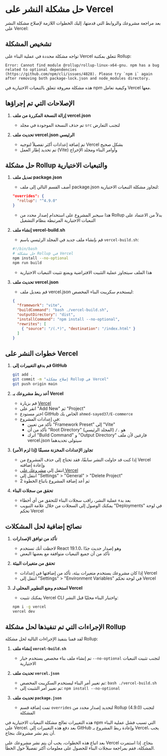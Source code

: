 # حل مشكلة النشر على Vercel

بعد مراجعة مشروعك والروابط التي قدمتها، إليك الخطوات اللازمة لإصلاح مشكلة النشر على Vercel:

## تشخيص المشكلة

تواجه مشكلة محددة في عملية البناء على Vercel تتعلق بمكتبة Rollup:

```
Error: Cannot find module @rollup/rollup-linux-x64-gnu. npm has a bug related to optional dependencies (https://github.com/npm/cli/issues/4828). Please try `npm i` again after removing both package-lock.json and node_modules directory.
```

هذه مشكلة معروفة تتعلق بالتبعيات الاختيارية في npm وكيفية تعامل Vercel معها.

## الإصلاحات التي تم إجراؤها

1. **إزالة النسخة المكررة من ملف vercel.json**
   - تم حذف النسخة الموجودة في مجلد `src` لتجنب التعارض

2. **تحديث ملف vercel.json الرئيسي**
   - تم إضافة إعدادات أكثر تفصيلاً لتوجيه Vercel بشكل صحيح
   - تم تحديد إطار العمل (Vite) وأوامر البناء ومجلد الإخراج

## حل مشكلة Rollup والتبعيات الاختيارية

1. **تعديل ملف package.json**
   - أضف القسم التالي إلى ملف package.json لتجاوز مشكلة التبعيات الاختيارية:
   ```json
   "overrides": {
     "rollup": "^4.9.0"
   }
   ```
   - هذا سيجبر المشروع على استخدام إصدار محدد من Rollup بدلاً من الاعتماد على التبعيات الاختيارية المرتبطة بنظام التشغيل

2. **إنشاء ملف vercel-build.sh**
   - قم بإنشاء ملف جديد في المجلد الرئيسي باسم `vercel-build.sh`:
   ```bash
   #!/bin/bash
   # حل مشكلة Rollup في Vercel
   npm install --no-optional
   npm run build
   ```
   - هذا الملف سيتجاوز عملية التثبيت الافتراضية ويمنع تثبيت التبعيات الاختيارية

3. **تحديث ملف vercel.json**
   - قم بتعديل ملف vercel.json ليستخدم سكريبت البناء المخصص:
   ```json
   {
     "framework": "vite",
     "buildCommand": "bash ./vercel-build.sh",
     "outputDirectory": "dist",
     "installCommand": "npm install --no-optional",
     "rewrites": [
       { "source": "/(.*)", "destination": "/index.html" }
     ]
   }
   ```

## خطوات النشر على Vercel

1. **قم بدفع التغييرات إلى GitHub**
   ```bash
   git add .
   git commit -m "إصلاح مشكلة Rollup في Vercel"
   git push origin main
   ```

2. **أعد ربط مشروعك بـ Vercel**
   - قم بزيارة [Vercel](https://vercel.com/dashboard)
   - انقر على "Add New" ثم "Project"
   - اختر مستودع GitHub الخاص بك `ahmed-sayed37/E-commerce`
   - في إعدادات المشروع:
     - تأكد من تعيين "Framework Preset" إلى "Vite"
     - تأكد من أن "Root Directory" هو `./` (المجلد الرئيسي)
     - اترك "Build Command" و "Output Directory" فارغين لأن ملف vercel.json سيتولى تحديدهما

3. **تجاوز الإعدادات المخزنة مسبقًا (إذا لزم الأمر)**
   - إذا كنت قد حاولت النشر سابقًا، فقد تحتاج إلى حذف المشروع من Vercel وإعادة إضافته
   - انتقل إلى [مشروعك على Vercel](https://vercel.com/ahmed-sayed37s-projects/e-commerce/)
   - انتقل إلى "Settings" > "General" > "Delete Project"
   - ثم أعد إضافة المشروع باتباع الخطوة 2

4. **تحقق من سجلات البناء**
   - بعد بدء عملية النشر، راقب سجلات البناء للتحقق من أي أخطاء
   - يمكنك الوصول إلى السجلات من خلال علامة التبويب "Deployments" في لوحة تحكم Vercel

## نصائح إضافية لحل المشكلات

1. **تأكد من توافق الإصدارات**
   - لاحظت أنك تستخدم React 19.1.0، وهو إصدار حديث جدًا
   - تأكد من أن جميع التبعيات متوافقة مع بعضها البعض

2. **تحقق من متغيرات البيئة**
   - إذا كان مشروعك يستخدم متغيرات بيئة، تأكد من إضافتها في إعدادات Vercel
   - انتقل إلى "Settings" > "Environment Variables" في لوحة تحكم Vercel

3. **استخدم وضع التطوير المحلي لـ Vercel**
   - يمكنك تثبيت Vercel CLI واختبار البناء محليًا قبل النشر:
   ```bash
   npm i -g vercel
   vercel dev
   ```

## الإجراءات التي تم تنفيذها لحل مشكلة Rollup

لقد قمنا بتنفيذ الإجراءات التالية لحل مشكلة Rollup:

1. **إنشاء ملف `vercel-build.sh`**
   - تم إنشاء ملف بناء مخصص يستخدم خيار `--no-optional` لتجنب تثبيت التبعيات الاختيارية

2. **تحديث ملف `vercel.json`**
   - تم تغيير أمر البناء ليستخدم السكريبت المخصص: `bash ./vercel-build.sh`
   - تم تغيير أمر التثبيت إلى: `npm install --no-optional`

3. **تحديث ملف `package.json`**
   - تمت إضافة قسم `overrides` لتحديد إصدار محدد من Rollup (4.9.0) لتجنب المشكلة

هذه التغييرات تعالج مشكلة التبعيات الاختيارية في npm التي تسبب فشل عملية البناء على Vercel. بعد دفع هذه التغييرات إلى GitHub وإعادة ربط المشروع بـ Vercel، يجب أن يتم نشر مشروعك بنجاح.

بعد اتباع هذه الخطوات، يجب أن يتم نشر مشروعك على Vercel بنجاح. إذا استمرت المشكلة، فقم بمراجعة سجلات البناء للحصول على معلومات أكثر تفصيلاً حول الخطأ.